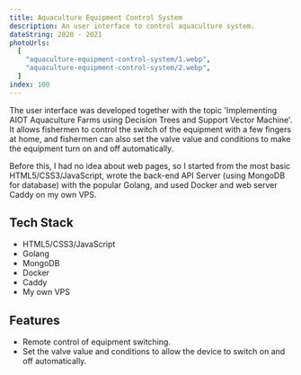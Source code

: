 ```yaml
---
title: Aquaculture Equipment Control System
description: An user interface to control aquaculture system.
dateString: 2020 - 2021
photoUrls:
  [
    "aquaculture-equipment-control-system/1.webp", 
    "aquaculture-equipment-control-system/2.webp",
  ]
index: 100
---
```


The user interface was developed together with the topic 'Implementing AIOT Aquaculture Farms using Decision Trees and Support Vector Machine'. It allows fishermen to control the switch of the equipment with a few fingers at home, and fishermen can also set the valve value and conditions to make the equipment turn on and off automatically.

Before this, I had no idea about web pages, so I started from the most basic HTML5/CSS3/JavaScript, wrote the back-end API Server (using MongoDB for database) with the popular Golang, and used Docker and web server Caddy on my own VPS.

## Tech Stack

- HTML5/CSS3/JavaScript
- Golang
- MongoDB
- Docker
- Caddy
- My own VPS

## Features

- Remote control of equipment switching.
- Set the valve value and conditions to allow the device to switch on and off automatically.
